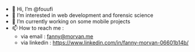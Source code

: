 - 👋 Hi, I’m @fouufi
- 👀 I’m interested in web development and forensic science
- 🌱 I’m currently working on some mobile projects
- 📫 How to reach me : 
  - via email : fanny@morvan.me
  - via linkedin : https://www.linkedin.com/in/fanny-morvan-06601b14b/

<!---
fouufi/fouufi is a ✨ special ✨ repository because its `README.md` (this file) appears on your GitHub profile.
You can click the Preview link to take a look at your changes.
--->

